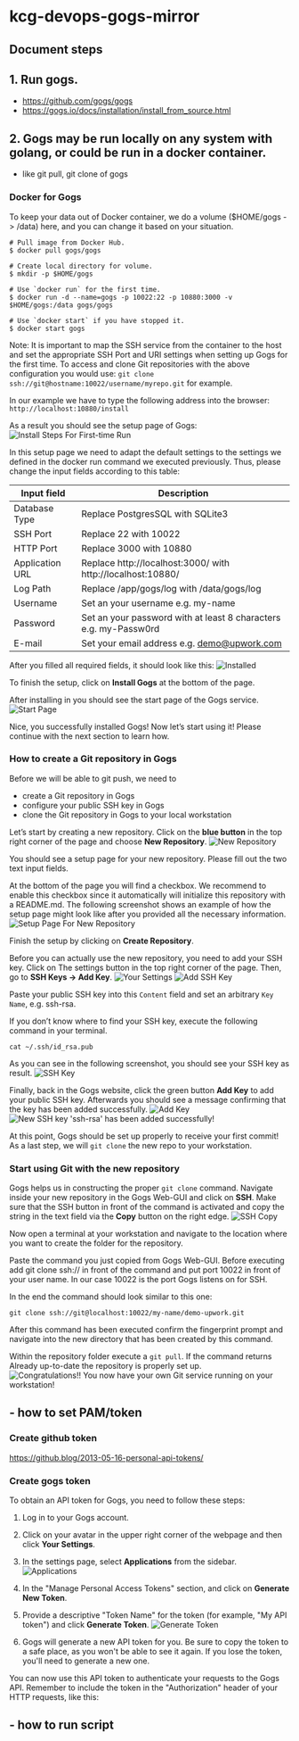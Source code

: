 # kcg-devops-gogs-mirror

## Document steps

## 1. Run gogs.

- https://github.com/gogs/gogs
- https://gogs.io/docs/installation/install_from_source.html

## 2. Gogs may be run locally on any system with golang, or could be run in a docker container.

- like git pull, git clone of gogs

### Docker for Gogs

To keep your data out of Docker container, we do a volume ($HOME/gogs -> /data) here, and you can change it based on your situation.

```shell
# Pull image from Docker Hub.
$ docker pull gogs/gogs

# Create local directory for volume.
$ mkdir -p $HOME/gogs

# Use `docker run` for the first time.
$ docker run -d --name=gogs -p 10022:22 -p 10880:3000 -v $HOME/gogs:/data gogs/gogs

# Use `docker start` if you have stopped it.
$ docker start gogs
```

Note: It is important to map the SSH service from the container to the host and set the appropriate SSH Port and URI settings when setting up Gogs for the first time. To access and clone Git repositories with the above configuration you would use: `git clone ssh://git@hostname:10022/username/myrepo.git` for example.

In our example we have to type the following address into the browser:
`http://localhost:10880/install`

As a result you should see the setup page of Gogs:
![Install Steps For First-time Run](docs/step1.png)

In this setup page we need to adapt the default settings to the settings we defined in the docker run command we executed previously. Thus, please change the input fields according to this table:

| Input field     | Description                                                      |
| --------------- | ---------------------------------------------------------------- |
| Database Type   | Replace PostgresSQL with SQLite3                                 |
| SSH Port        | Replace 22 with 10022                                            |
| HTTP Port       | Replace 3000 with 10880                                          |
| Application URL | Replace http://localhost:3000/ with http://localhost:10880/      |
| Log Path        | Replace /app/gogs/log with /data/gogs/log                        |
| Username        | Set an your username e.g. my-name                                |
| Password        | Set an your password with at least 8 characters e.g. my-Passw0rd |
| E-mail          | Set your email address e.g. demo@upwork.com                      |

After you filled all required fields, it should look like this:
![Installed](docs/step2.png)

To finish the setup, click on **Install Gogs** at the bottom of the page.

After installing in you should see the start page of the Gogs service.
![Start Page](docs/step3.png)

Nice, you successfully installed Gogs! Now let’s start using it! Please continue with the next section to learn how.

### How to create a Git repository in Gogs

Before we will be able to git push, we need to

- create a Git repository in Gogs
- configure your public SSH key in Gogs
- clone the Git repository in Gogs to your local workstation

Let’s start by creating a new repository. Click on the **blue button** in the top right corner of the page and choose **New Repository**.
![New Repository](docs/step4.png)

You should see a setup page for your new repository. Please fill out the two text input fields.

At the bottom of the page you will find a checkbox. We recommend to enable this checkbox since it automatically will initialize this repository with a README.md. The following screenshot shows an example of how the setup page might look like after you provided all the necessary information.
![Setup Page For New Repository](docs/step5.png)

Finish the setup by clicking on **Create Repository**.

Before you can actually use the new repository, you need to add your SSH key. Click on The settings button in the top right corner of the page. Then, go to **SSH Keys -> Add Key**.
![Your Settings](docs/step6.png)
![Add SSH Key](docs/step7.png)

Paste your public SSH key into this `Content` field and set an arbitrary `Key Name`, e.g. ssh-rsa.

If you don’t know where to find your SSH key, execute the following command in your terminal.

```shell
cat ~/.ssh/id_rsa.pub
```

As you can see in the following screenshot, you should see your SSH key as result.
![SSH Key](docs/step8.png)

Finally, back in the Gogs website, click the green button **Add Key** to add your public SSH key. Afterwards you should see a message confirming that the key has been added successfully.
![Add Key](docs/step9.png)
![New SSH key 'ssh-rsa' has been added successfully!](docs/step10.png)

At this point, Gogs should be set up properly to receive your first commit! As a last step, we will `git clone` the new repo to your workstation.

### Start using Git with the new repository

Gogs helps us in constructing the proper `git clone` command. Navigate inside your new repository in the Gogs Web-GUI and click on **SSH**. Make sure that the SSH button in front of the command is activated and copy the string in the text field via the **Copy** button on the right edge.
![SSH Copy](docs/step11.png)

Now open a terminal at your workstation and navigate to the location where you want to create the folder for the repository.

Paste the command you just copied from Gogs Web-GUI. Before executing add git clone ssh:// in front of the command and put port 10022 in front of your user name. In our case 10022 is the port Gogs listens on for SSH.

In the end the command should look similar to this one:

```shell
git clone ssh://git@localhost:10022/my-name/demo-upwork.git
```

After this command has been executed confirm the fingerprint prompt and navigate into the new directory that has been created by this command.

Within the repository folder execute a `git pull`. If the command returns Already up-to-date the repository is properly set up.
![Congratulations!! You now have your own Git service running on your workstation!](docs/step12.png)

## - how to set PAM/token

### Create github token

https://github.blog/2013-05-16-personal-api-tokens/

### Create gogs token

To obtain an API token for Gogs, you need to follow these steps:

1. Log in to your Gogs account.

2. Click on your avatar in the upper right corner of the webpage and then click **Your Settings**.

3. In the settings page, select **Applications** from the sidebar.
   ![Applications](docs/step13.png)

4. In the "Manage Personal Access Tokens" section, and click on **Generate New Token**.

5. Provide a descriptive "Token Name" for the token (for example, "My API token") and click **Generate Token**.
   ![Generate Token](docs/step14.png)

6. Gogs will generate a new API token for you. Be sure to copy the token to a safe place, as you won't be able to see it again. If you lose the token, you'll need to generate a new one.

You can now use this API token to authenticate your requests to the Gogs API. Remember to include the token in the "Authorization" header of your HTTP requests, like this:

## - how to run script
